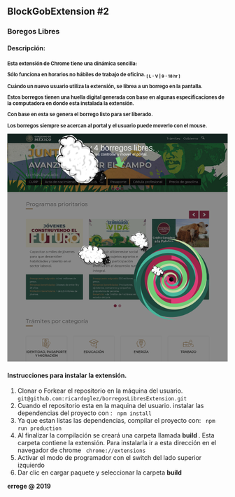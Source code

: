 <div>
  <h2> BlockGobExtension #2 </h2>
  <h3> Boregos Libres </h3>
  <section>
    <h4>Descripción:<h4>
    <div style='font-size:.8em;'>
    <p> Esta extensión de Chrome tiene una dinámica sencilla:<p>
        Sólo funciona en horarios no hábiles de trabajo de oficina.  
        <sub><strong>[ L - V | 9 - 18 hr ]</strong></sub>
    </p>
    <p> 
    Cuándo un nuevo usuario utiliza la extensión, se librea a un borrego en la pantalla.
    </p>
    <p>
      Estos borregos tienen una huella digital generada con base en algunas especificaciones de la computadora en donde esta instalada la extensión.
    </p>
    <p>
      Con base en esta se genera el borrego listo para ser liberado. 
    </p>
      <p>
        Los borregos siempre se acercan al portal y el usuario puede moverlo con el mouse. 
      </p>
      <img src='./src/images/screenshot.png' style="max-height:'150px' width:auto;">
    </div>
  </section>
  <section>
    <h4>Instrucciones para instalar la extensión.</h4>
    <ol>
      <li>
      Clonar o Forkear el repositorio en la máquina del usuario. 
      <code> git@github.com:ricardoglez/borregosLibresExtension.git </code>
      </li>
      <li>
      Cuando el repositorio esta en la maquina del usuario. instalar las dependencias del proyecto con :
      <code> npm install </code>
      </li>
      <li>
        Ya que estan listas las dependencias, compilar el proyecto con:
        <code> npm run production </code>
      </li>
      <li>
        Al finalizar la compilación se creará una carpeta llamada <strong> build </strong>. Esta carpeta contiene la extensión. Para instalarla ir a 
        esta dirección en el navegador de chrome <code> chrome://extensions </code> 
      </li>
      <li>
        Activar el modo de programador con el switch del lado superior izquierdo   
      </li>
      <li>
        Dar clic en cargar paquete y seleccionar la carpeta <strong> build </strong>
      </li>
    </ol>
  </section>
  <strong>errege @ 2019 </strong>
</div>
